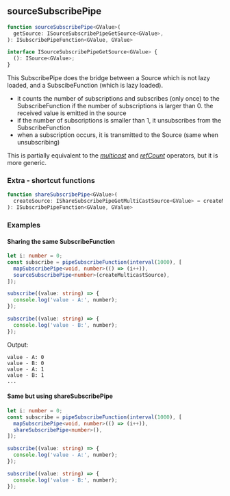 ## sourceSubscribePipe

```ts
function sourceSubscribePipe<GValue>(
  getSource: ISourceSubscribePipeGetSource<GValue>,
): ISubscribePipeFunction<GValue, GValue>
```

```ts
interface ISourceSubscribePipeGetSource<GValue> {
  (): ISource<GValue>;
}
```

This SubscribePipe does the bridge between a Source which is not lazy loaded, and a SubscibeFunction (which is lazy
loaded).

- it counts the number of subscriptions and subscribes (only once) to the SubscribeFunction if the number of
  subscriptions is larger than 0. the received value is emitted in the source
- if the number of subscriptions is smaller than 1, it unsubscribes from the SubscribeFunction
- when a subscription occurs, it is transmitted to the Source (same when unsubscribing)

This is partially equivalent to the *[multicast](https://rxjs-dev.firebaseapp.com/api/operators/multicast)*
and *[refCount](https://rxjs-dev.firebaseapp.com/api/operators/refCount)* operators, but it is more generic.

### Extra - shortcut functions

```ts
function shareSubscribePipe<GValue>(
  createSource: IShareSubscribePipeGetMultiCastSource<GValue> = createMulticastSource,
): ISubscribePipeFunction<GValue, GValue>
```

### Examples

#### Sharing the same SubscribeFunction

```ts
let i: number = 0;
const subscribe = pipeSubscribeFunction(interval(1000), [
  mapSubscribePipe<void, number>(() => (i++)),
  sourceSubscribePipe<number>(createMulticastSource),
]);

subscribe((value: string) => {
  console.log('value - A:', number);
});

subscribe((value: string) => {
  console.log('value - B:', number);
});
```

Output:

```text
value - A: 0
value - B: 0
value - A: 1
value - B: 1
...
```

#### Same but using shareSubscribePipe

```ts
let i: number = 0;
const subscribe = pipeSubscribeFunction(interval(1000), [
  mapSubscribePipe<void, number>(() => (i++)),
  shareSubscribePipe<number>(),
]);

subscribe((value: string) => {
  console.log('value - A:', number);
});

subscribe((value: string) => {
  console.log('value - B:', number);
});
```


